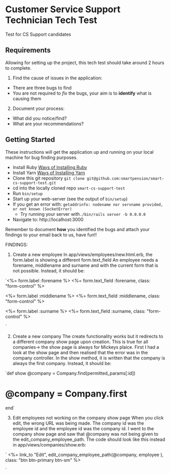 # Customer Service Support Technician Tech Test

Test for CS Support candidates

## Requirements

Allowing for setting up the project, this tech test should take around 2 hours to complete.

1. Find the cause of issues in the application:

- There are three bugs to find
- You are not required to _fix_ the bugs, your aim is to **identify** what is causing them

2. Document your process:

- What did you notice/find?
- What are your recommendations?

## Getting Started

These instructions will get the application up and running on your local machine for bug finding purposes.

- Install Ruby [Ways of Installing Ruby](https://www.ruby-lang.org/en/downloads)
- Install Yarn [Ways of Installing Yarn](https://yarnpkg.com/lang/en/docs/install)
- Clone this git repository `git clone git@github.com:smartpension/smart-cs-support-test.git`
- cd into the locally cloned repo `smart-cs-support-test`
- Run `bin/setup`
- Start up your web-server (see the output of `bin/setup`)
- If you get an error with: `getaddrinfo: nodename nor servname provided, or not known (SocketError)`
  - Try running your server with`./bin/rails server -b 0.0.0.0`
- Navigate to: http://localhost:3000

Remember to document **how** you identified the bugs and attach your findings to your email back to us, have fun!!

FINDINGS:

1. Create a new employee
   In app/views/employees/new.html.erb, the form.label is showing a different form.text_field
   An employee needs a forename, middlename and surname and with the current form that is not possible.
   Instead, it should be:

`<%= form.label :forename %> <%= form.text_field :forename, class:
"form-control" %>

 <p>
   <%= form.label :middlename %> <%= form.text_field :middlename, class:
   "form-control" %>
 </p>
 <p>
   <%= form.label :surname %> <%= form.text_field :surname, class:
   "form-control" %>
 </p>`

2. Create a new company
   The create functionality works but it redirects to a different company show page upon creation. This is true for all companies→ the show page is always for Mickeys plaice.
   First I had a look at the show page and then realised that the error was in the company controller. In the show method, it is written that the company is always the first company.
   Instead, it should be:

`def show
@company = Company.find(permitted_params[:id])

# @company = Company.first

end`

3. Edit employees not working on the company show page
   When you click edit, the wrong URL was being made. The company id was the employee id and the employee id was the company id.
   I went to the company show page and saw that @company was not being given to the edit_company_employee_path.
   The code should look like this instead in app/views/companies/show.erb:

`<td>
     <%= link_to "Edit", edit_company_employee_path(@company, employee ),
       class: "btn btn-primary btn-sm" %>
</td>`
